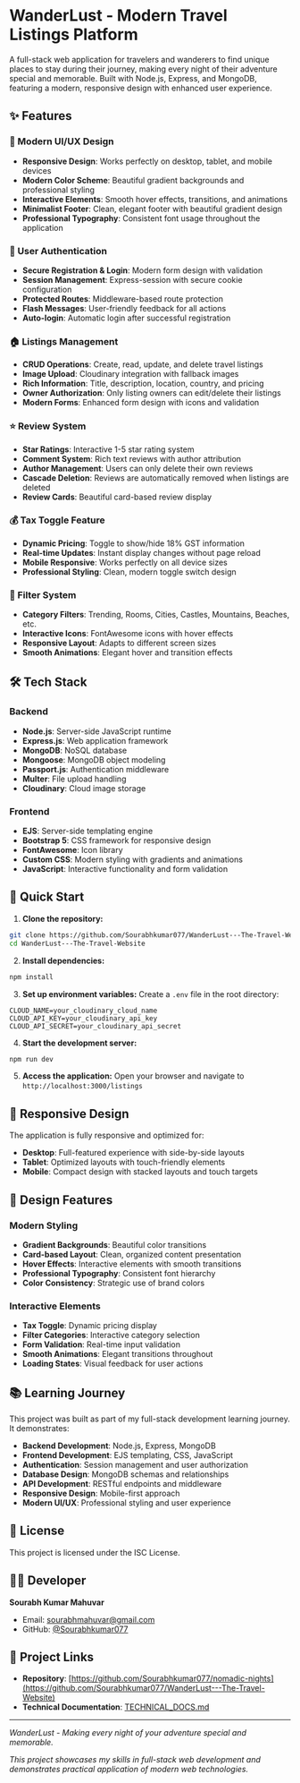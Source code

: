 # WanderLust - Modern Travel Listings Platform

A full-stack web application for travelers and wanderers to find unique places to stay during their journey, making every night of their adventure special and memorable. Built with Node.js, Express, and MongoDB, featuring a modern, responsive design with enhanced user experience.

## ✨ Features

### 🎨 Modern UI/UX Design
- **Responsive Design**: Works perfectly on desktop, tablet, and mobile devices
- **Modern Color Scheme**: Beautiful gradient backgrounds and professional styling
- **Interactive Elements**: Smooth hover effects, transitions, and animations
- **Minimalist Footer**: Clean, elegant footer with beautiful gradient design
- **Professional Typography**: Consistent font usage throughout the application

### 🔐 User Authentication
- **Secure Registration & Login**: Modern form design with validation
- **Session Management**: Express-session with secure cookie configuration
- **Protected Routes**: Middleware-based route protection
- **Flash Messages**: User-friendly feedback for all actions
- **Auto-login**: Automatic login after successful registration

### 🏠 Listings Management
- **CRUD Operations**: Create, read, update, and delete travel listings
- **Image Upload**: Cloudinary integration with fallback images
- **Rich Information**: Title, description, location, country, and pricing
- **Owner Authorization**: Only listing owners can edit/delete their listings
- **Modern Forms**: Enhanced form design with icons and validation

### ⭐ Review System
- **Star Ratings**: Interactive 1-5 star rating system
- **Comment System**: Rich text reviews with author attribution
- **Author Management**: Users can only delete their own reviews
- **Cascade Deletion**: Reviews are automatically removed when listings are deleted
- **Review Cards**: Beautiful card-based review display

### 💰 Tax Toggle Feature
- **Dynamic Pricing**: Toggle to show/hide 18% GST information
- **Real-time Updates**: Instant display changes without page reload
- **Mobile Responsive**: Works perfectly on all device sizes
- **Professional Styling**: Clean, modern toggle switch design

### 🎯 Filter System
- **Category Filters**: Trending, Rooms, Cities, Castles, Mountains, Beaches, etc.
- **Interactive Icons**: FontAwesome icons with hover effects
- **Responsive Layout**: Adapts to different screen sizes
- **Smooth Animations**: Elegant hover and transition effects

## 🛠️ Tech Stack

### Backend
- **Node.js**: Server-side JavaScript runtime
- **Express.js**: Web application framework
- **MongoDB**: NoSQL database
- **Mongoose**: MongoDB object modeling
- **Passport.js**: Authentication middleware
- **Multer**: File upload handling
- **Cloudinary**: Cloud image storage

### Frontend
- **EJS**: Server-side templating engine
- **Bootstrap 5**: CSS framework for responsive design
- **FontAwesome**: Icon library
- **Custom CSS**: Modern styling with gradients and animations
- **JavaScript**: Interactive functionality and form validation

## 🚀 Quick Start

1. **Clone the repository:**
```bash
git clone https://github.com/Sourabhkumar077/WanderLust---The-Travel-Website.git
cd WanderLust---The-Travel-Website
```

2. **Install dependencies:**
```bash
npm install
```

3. **Set up environment variables:**
Create a `.env` file in the root directory:
```env
CLOUD_NAME=your_cloudinary_cloud_name
CLOUD_API_KEY=your_cloudinary_api_key
CLOUD_API_SECRET=your_cloudinary_api_secret
```

4. **Start the development server:**
```bash
npm run dev
```

5. **Access the application:**
Open your browser and navigate to `http://localhost:3000/listings`

## 📱 Responsive Design

The application is fully responsive and optimized for:
- **Desktop**: Full-featured experience with side-by-side layouts
- **Tablet**: Optimized layouts with touch-friendly elements
- **Mobile**: Compact design with stacked layouts and touch targets

## 🎨 Design Features

### Modern Styling
- **Gradient Backgrounds**: Beautiful color transitions
- **Card-based Layout**: Clean, organized content presentation
- **Hover Effects**: Interactive elements with smooth transitions
- **Professional Typography**: Consistent font hierarchy
- **Color Consistency**: Strategic use of brand colors

### Interactive Elements
- **Tax Toggle**: Dynamic pricing display
- **Filter Categories**: Interactive category selection
- **Form Validation**: Real-time input validation
- **Smooth Animations**: Elegant transitions throughout
- **Loading States**: Visual feedback for user actions

## 📚 Learning Journey

This project was built as part of my full-stack development learning journey. It demonstrates:

- **Backend Development**: Node.js, Express, MongoDB
- **Frontend Development**: EJS templating, CSS, JavaScript
- **Authentication**: Session management and user authorization
- **Database Design**: MongoDB schemas and relationships
- **API Development**: RESTful endpoints and middleware
- **Responsive Design**: Mobile-first approach
- **Modern UI/UX**: Professional styling and user experience

## 📝 License

This project is licensed under the ISC License.

## 👨‍💻 Developer

**Sourabh Kumar Mahuvar**
- Email: sourabhmahuvar@gmail.com
- GitHub: [@Sourabhkumar077](https://github.com/Sourabhkumar077)

## 🔗 Project Links

- **Repository**: [https://github.com/Sourabhkumar077/nomadic-nights](https://github.com/Sourabhkumar077/WanderLust---The-Travel-Website)
- **Technical Documentation**: [TECHNICAL_DOCS.md](./TECHNICAL_DOCS.md)

---

*WanderLust - Making every night of your adventure special and memorable.*

*This project showcases my skills in full-stack web development and demonstrates practical application of modern web technologies.*
